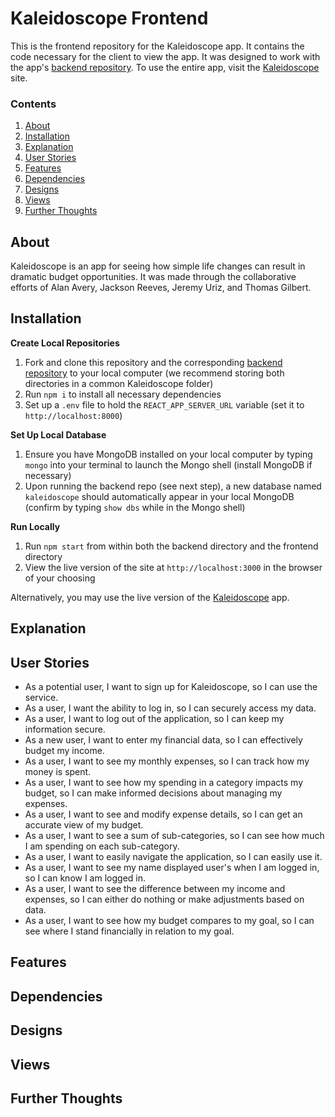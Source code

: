 # Kaleidoscope Frontend

This is the frontend repository for the Kaleidoscope app. It contains the code necessary for the client to view the app. It was designed to work with the app's [backend repository](https://github.com/jtreeves/budget-backend). To use the entire app, visit the [Kaleidoscope](HEROKULINKTK) site.

### Contents

1. [About](https://github.com/jtreeves/budget-frontend#about)
2. [Installation](https://github.com/jtreeves/budget-frontend#installation)
3. [Explanation](https://github.com/jtreeves/budget-frontend#explanation)
4. [User Stories](https://github.com/jtreeves/budget-frontend#user-stories)
5. [Features](https://github.com/jtreeves/budget-frontend#features)
6. [Dependencies](https://github.com/jtreeves/budget-frontend#dependencies)
7. [Designs](https://github.com/jtreeves/budget-frontend#designs)
8. [Views](https://github.com/jtreeves/budget-frontend#views)
9. [Further Thoughts](https://github.com/jtreeves/budget-frontend#further-thoughts)

## About

Kaleidoscope is an app for seeing how simple life changes can result in dramatic budget opportunities. It was made through the collaborative efforts of Alan Avery, Jackson Reeves, Jeremy Uriz, and Thomas Gilbert.

## Installation

**Create Local Repositories**

1. Fork and clone this repository and the corresponding [backend repository](https://github.com/jtreeves/budget-backend) to your local computer (we recommend storing both directories in a common Kaleidoscope folder)
2. Run `npm i` to install all necessary dependencies
3. Set up a `.env` file to hold the `REACT_APP_SERVER_URL` variable (set it to `http://localhost:8000`)

**Set Up Local Database**

1. Ensure you have MongoDB installed on your local computer by typing `mongo` into your terminal to launch the Mongo shell (install MongoDB if necessary)
2. Upon running the backend repo (see next step), a new database named `kaleidoscope` should automatically appear in your local MongoDB (confirm by typing `show dbs` while in the Mongo shell)

**Run Locally**

1. Run `npm start` from within both the backend directory and the frontend directory
2. View the live version of the site at `http://localhost:3000` in the browser of your choosing

Alternatively, you may use the live version of the [Kaleidoscope](HEROKULINKTK) app.

## Explanation

## User Stories

- As a potential user, I want to sign up for Kaleidoscope, so I can use the service.
- As a user, I want the ability to log in, so I can securely access my data.
- As a user, I want to log out of the application, so I can keep my information secure.
- As a new user, I want to enter my financial data, so I can effectively budget my income.
- As a user, I want to see my monthly expenses, so I can track how my money is spent.
- As a user, I want to see how my spending in a category impacts my budget, so I can make informed decisions about managing my expenses.
- As a user, I want to see and modify expense details, so I can get an accurate view of my budget.
- As a user, I want to see a sum of sub-categories, so I can see how much I am spending on each sub-category.
- As a user, I want to easily navigate the application, so I can easily use it.
- As a user, I want to see my name displayed user's when I am logged in, so I can know I am logged in.
- As a user, I want to see the difference between my income and expenses, so I can either do nothing or make adjustments based on data.
- As a user, I want to see how my budget compares to my goal, so I can see where I stand financially in relation to my goal.

## Features

## Dependencies

## Designs

## Views

## Further Thoughts